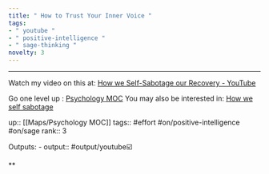 ```yaml
---
title: " How to Trust Your Inner Voice "
tags:
- " youtube "
- " positive-intelligence "
- " sage-thinking "
novelty: 3
---
```


----

Watch my video on this at: [How we Self-Sabotage our Recovery - YouTube](https://youtu.be/qXJeMXWH6po)

Go one level up : [Psychology MOC](Maps/Psychology%20MOC.md)
You may also be interested in: [How we self sabotage](Notes/How%20we%20self%20sabotage.md)

up:: [[Maps/Psychology MOC]]
tags:: #effort #on/positive-intelligence #on/sage
rank:: 3

Outputs:
	- output:: #output/youtube☑️ 

**
